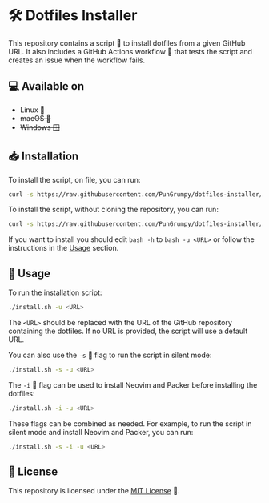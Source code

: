# 🛠️ Dotfiles Installer

This repository contains a script 📜 to install dotfiles from a given GitHub URL. It also includes a GitHub Actions workflow 💫 that tests the script and creates an issue when the workflow fails.

## 💻 Available on

- Linux 🐧
- ~~macOS 🍎~~
- ~~Windows 🪟~~

## 📥 Installation

To install the script, on file, you can run:

```bash
curl -s https://raw.githubusercontent.com/PunGrumpy/dotfiles-installer/main/install.sh -o install.sh
```

To install the script, without cloning the repository, you can run:

```bash
curl -s https://raw.githubusercontent.com/PunGrumpy/dotfiles-installer/main/install.sh | bash -h
```

If you want to install you should edit `bash -h` to `bash -u <URL>` or follow the instructions in the [Usage](#📖-usage) section.

## 📖 Usage

To run the installation script:

```bash
./install.sh -u <URL>
```

The `<URL>` should be replaced with the URL of the GitHub repository containing the dotfiles. If no URL is provided, the script will use a default URL.

You can also use the `-s` 🤫 flag to run the script in silent mode:

```bash
./install.sh -s -u <URL>
```

The `-i` 🧰 flag can be used to install Neovim and Packer before installing the dotfiles:

```bash
./install.sh -i -u <URL>
```

These flags can be combined as needed. For example, to run the script in silent mode and install Neovim and Packer, you can run:

```bash
./install.sh -s -i -u <URL>
```

## 📃 License

This repository is licensed under the [MIT License](LICENSE) 📝.
